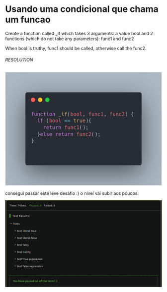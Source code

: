# Usando uma condicional que chama um funcao

Create a function called _if which takes 3 arguments: a value bool and 2 functions (which do not take any parameters): func1 and func2

When bool is truthy, func1 should be called, otherwise call the func2.

###### RESOLUTION

<img src="img/ifunc.png" width= 600px>


consegui passar este leve desafio :) o nivel vai subir aos poucos.

<img src="img/passed.png" width= 600px>
